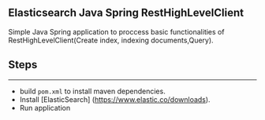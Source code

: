 ## Elasticsearch Java Spring RestHighLevelClient

Simple Java Spring application to proccess basic functionalities of RestHighLevelClient(Create index, indexing documents,Query).

## Steps

-----
* build `pom.xml` to install maven dependencies.
* Install [ElasticSearch] (https://www.elastic.co/downloads).
* Run application
